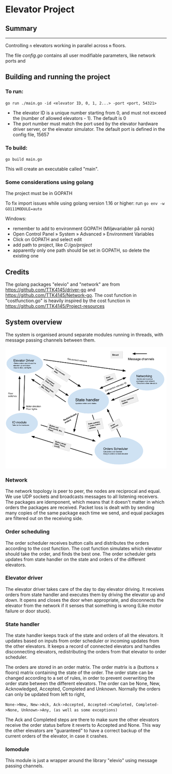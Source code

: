 # Elevator Project

## Summary
-------
Controlling `n` elevators working in parallel across `m` floors.

The file *config.go* contains all user modifiable parameters, like network ports and

## Building and running the project

### To run:

`go run ./main.go -id <elevator ID, 0, 1, 2...> -port <port, 54321>`

- The elevator ID is a unique number starting from 0, and must not exceed the (number of allowed elevators - 1). The default is 0
- The port number must match the port used by the elevator hardware driver server, or the elevator simulator. The default port is defined in the config file, 15657

### To build:

`go build main.go`

This will create an executable called "main".

### Some considerations using golang
The project must be in GOPATH

To fix import issues while using golang version 1.16 or higher:
run `go env -w GO111MODULE=auto`

Windows:
- remember to add to environment GOPATH (Miljøvariabler på norsk)
- Open Control Panel » System » Advanced » Environment Variables
- Click on GOPATH and select edit
- add path to project, like *C:/go/project*
- apparently only one path should be set in GOPATH, so delete the existing one


## Credits
The golang packages "elevio" and "network" are from https://github.com/TTK4145/driver-go and https://github.com/TTK4145/Network-go. The cost function in "costfunction.go" is heavily inspired by the cost function in https://github.com/TTK4145/Project-resources


## System overview

The system is organised around separate modules running in threads, with message passing channels between them.

![System figure was not found](Modules.png "Overview of the different modules")

### Network
The network topology is peer to peer, the nodes are reciprocal and equal. We use UDP sockets and broadcasts messages to all listening receivers.
The packages are idemponent, which means that it doesn't matter in which orders the packages are received.
Packet loss is dealt with by sending many copies of the same package each time we send, and equal packages are filtered out on the receiving side.

### Order scheduling
The order scheduler receives button calls and distributes the orders according to the cost function. The cost function simulates which elevator should take the order, and finds the best one.
The order scheduler gets updates from state handler on the state and orders of the different elevators.

### Elevator driver
The elevator driver takes care of the day to day elevator driving. It receives orders from state handler and executes them by driving the elevator up and down.
It opens and closes the door when appropriate, and disconnects the elevator from the network if it senses that something is wrong (Like motor failure or door stuck).

### State handler
The state handler keeps track of the state and orders of all the elevators. It updates based on inputs from order scheduler or incoming updates from the other elevators.
It keeps a record of connected elevators and handles disconnecting elevators, redistributing the orders from that elevator to order scheduler.

The orders are stored in an order matrix. The order matrix is a (buttons x floors) matrix containing the state of the order. The order state can be changed according to a set of rules, in order to prevent overwriting the order state between the different elevators. The order can be None, New, Acknowledged, Accepted, Completed and Unknown. Normally the orders can only be updated from left to right,

`None->New, New->Ack, Ack->Accepted, Accepted->Completed, Completed->None, Unknown->Any, (as well as some exceptions)`

The Ack and Completed steps are there to make sure the other elevators receive the order status before it reverts to Accepted and None. This way the other elevators are "guaranteed" to have a correct backup of the current orders of the elevator, in case it crashes.

### Iomodule
This module is just a wrapper around the library "elevio" using message passing channels.

